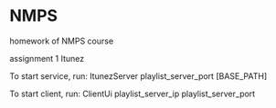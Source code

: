 NMPS
====

homework of NMPS course

assignment 1  Itunez

  To start service, run: ItunezServer playlist_server_port [BASE_PATH]
  
  To start client, run: ClientUi playlist_server_ip playlist_server_port
